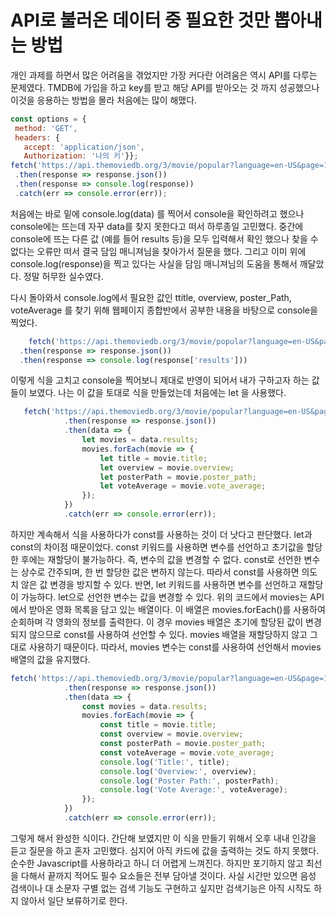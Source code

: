  # API로 불러온 데이터 중 필요한 것만 뽑아내는 방법

 개인 과제를 하면서 많은 어려움을 겪었지만 가장 커다란 어려움은 역시 API를 다루는 문제였다. 
 TMDB에 가입을 하고 key를 받고 해당 API를 받아오는 것 까지 성공했으나 이것을 응용하는 방법을 몰라 처음에는 많이 해맸다.

 ```javascript
const options = {
  method: 'GET',
  headers: {
    accept: 'application/json',
    Authorization: '나의 키'}};
fetch('https://api.themoviedb.org/3/movie/popular?language=en-US&page=1', options)
  .then(response => response.json())
  .then(response => console.log(response))
  .catch(err => console.error(err));
```


처음에는 바로 밑에 console.log(data) 를 찍어서 console을 확인하려고 했으나 console에는 뜨는데 자꾸 data를 찾지 못한다고 떠서 하루종일 고민했다. 
중간에 console에 뜨는 다른 값 (예를 들어 results 등)을 모두 입력해서 확인 했으나 찾을 수 없다는 오류만 떠서 결국 담임 매니져님을 찾아가서 질문을 했다. 
그리고 이미 위에 console.log(response)을 찍고 있다는 사실을 담임 매니져님의 도움을 통해서 깨달았다. 정말 허무한 실수였다.

다시 돌아와서 console.log에서 필요한 값인 ttitle, overview, poster_Path, voteAverage 를 찾기 위해 웹페이지 종합반에서 공부한 내용을 바탕으로 console을 찍었다.

```javascript
    fetch('https://api.themoviedb.org/3/movie/popular?language=en-US&page=1', options)
  .then(response => response.json())
  .then(response => console.log(response['results']))
```

이렇게 식을 고치고 console을 찍어보니 제대로 반영이 되어서 내가 구하고자 하는 값들이 보였다. 나는 이 값을 토대로 식을 만들었는데 처음에는 let 을 사용했다.

```javascript
   fetch('https://api.themoviedb.org/3/movie/popular?language=en-US&page=1', options)
            .then(response => response.json())
            .then(data => {
                let movies = data.results; 
                movies.forEach(movie => {
                    let title = movie.title;
                    let overview = movie.overview;
                    let posterPath = movie.poster_path;
                    let voteAverage = movie.vote_average;
                });
            })
            .catch(err => console.error(err));
```

하지만 계속해서 식을 사용하다가 const를 사용하는 것이 더 낫다고 판단했다. let과 const의 차이점 때문이었다. const 키워드를 사용하면 변수를 선언하고 초기값을 할당한 후에는 재할당이 불가능하다. 즉, 변수의 값을 변경할 수 없다. const로 선언한 변수는 상수로 간주되며, 한 번 할당한 값은 변하지 않는다. 따라서 const를 사용하면 의도치 않은 값 변경을 방지할 수 있다. 반면, let 키워드를 사용하면 변수를 선언하고 재할당이 가능하다. let으로 선언한 변수는 값을 변경할 수 있다. 위의 코드에서 movies는 API에서 받아온 영화 목록을 담고 있는 배열이다. 이 배열은 movies.forEach()를 사용하여 순회하며 각 영화의 정보를 출력한다. 이 경우 movies 배열은 초기에 할당된 값이 변경되지 않으므로 const를 사용하여 선언할 수 있다. movies 배열을 재할당하지 않고 그대로 사용하기 때문이다. 따라서, movies 변수는 const를 사용하여 선언해서 movies 배열의 값을 유지했다.

```javascript
fetch('https://api.themoviedb.org/3/movie/popular?language=en-US&page=1', options)
            .then(response => response.json())
            .then(data => {
                const movies = data.results; 
                movies.forEach(movie => {
                    const title = movie.title;
                    const overview = movie.overview;
                    const posterPath = movie.poster_path;
                    const voteAverage = movie.vote_average;
                    console.log('Title:', title);
                    console.log('Overview:', overview);
                    console.log('Poster Path:', posterPath);
                    console.log('Vote Average:', voteAverage);               
                });
            })
            .catch(err => console.error(err));
```

그렇게 해서 완성한 식이다. 간단해 보였지만 이 식을 만들기 위해서 오후 내내 인강을 듣고 질문을 하고 혼자 고민했다. 심지어 아직 카드에 값을 출력하는 것도 하지 못했다. 순수한 Javascript를 사용하라고 하니 더 어렵게 느껴진다. 하지만 포기하지 않고 최선을 다해서 끝까지 적어도 필수 요소들은 전부 담아낼 것이다. 사실 시간만 있으면 음성 검색이나 대 소문자 구별 없는 검색 기능도 구현하고 싶지만 검색기능은 아직 시작도 하지 않아서 일단 보류하기로 한다.




